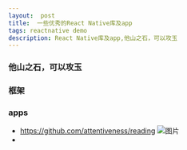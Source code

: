 ```yaml
---
layout:  post
title:  一些优秀的React Native库及app
tags: reactnative demo
description: React Native库及app,他山之石，可以攻玉
---
```


### 他山之石，可以攻玉

### 框架
 
      
### apps
* https://github.com/attentiveness/reading
  ![图片](https://github.com/attentiveness/reading/raw/master/screenshot/Reading_Main.jpg)
* 

